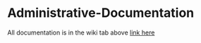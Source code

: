 # Administrative-Documentation


All documentation is in the wiki tab above [link here](https://github.com/carevealed/Administrative-Documentation/wiki)
